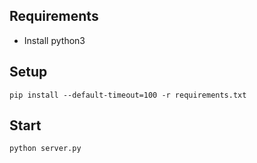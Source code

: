 ## Requirements
- Install python3
## Setup
```
pip install --default-timeout=100 -r requirements.txt
```
## Start
```
python server.py
```